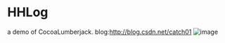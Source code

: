 # HHLog
a demo of CocoaLumberjack.
blog:http://blog.csdn.net/catch01
![image](https://github.com/catchZeng/HHLog/blob/master/demo.png )
